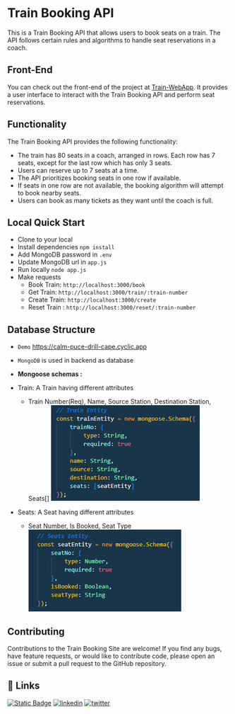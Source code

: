 # Train Booking API

This is a Train Booking API that allows users to book seats on a train. The API follows certain rules and algorithms to handle seat reservations in a coach.

## Front-End
You can check out the front-end of the project at [Train-WebApp](https://github.com/Vi-r-us/Train-WebApp). It provides a user interface to interact with the Train Booking API and perform seat reservations.

## Functionality
The Train Booking API provides the following functionality:

- The train has 80 seats in a coach, arranged in rows. Each row has 7 seats, except for the last row which has only 3 seats.
- Users can reserve up to 7 seats at a time.
- The API prioritizes booking seats in one row if available.
- If seats in one row are not available, the booking algorithm will attempt to book nearby seats.
- Users can book as many tickets as they want until the coach is full.

## Local Quick Start

- Clone to your local
- Install dependencies `npm install`
- Add MongoDB password in `.env`
- Update MongoDB url in `app.js`
- Run locally `node app.js`
- Make requests
  - Book Train: `http://localhost:3000/book`
  - Get Train: `http://localhost:3000/train/:train-number`
  - Create Train: `http://localhost:3000/create`
  - Reset Train : `http://localhost:3000/reset/:train-number`

## Database Structure

- `Demo` https://calm-puce-drill-cape.cyclic.app
- `MongoDB` is used in backend as database
- **Mongoose schemas :**
- Train: A Train having different attributes  
    - Train Number(Req), Name, Source Station, Destination Station, Seats[]
    ![App Screenshot](https://raw.githubusercontent.com/Vi-r-us/Train-API/master/screenshots/Screenshot%202023-07-01%20115829.png)

- Seats: A Seat having different attributes 
    - Seat Number, Is Booked, Seat Type
    ![App Screenshot](https://raw.githubusercontent.com/Vi-r-us/Train-API/master/screenshots/Screenshot%202023-07-01%20115704.png)

## Contributing

Contributions to the Train Booking Site are welcome! If you find any bugs, have feature requests, or would like to contribute code, please open an issue or submit a pull request to the GitHub repository.


## 🔗 Links
[![Static Badge](https://img.shields.io/badge/Leetcode-black?style=for-the-badge&logo=leetcode)](https://leetcode.com/Sahil_K/)
[![linkedin](https://img.shields.io/badge/linkedin-0A66C2?style=for-the-badge&logo=linkedin&logoColor=white)](https://www.linkedin.com/in/sahil-kumar-2301/)
[![twitter](https://img.shields.io/badge/twitter-1DA1F2?style=for-the-badge&logo=twitter&logoColor=white)](https://twitter.com/)

